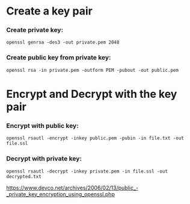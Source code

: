 # Create a key pair

### Create private key:
```
openssl genrsa -des3 -out private.pem 2048
```

### Create public key from private key:
```
openssl rsa -in private.pem -outform PEM -pubout -out public.pem
```

# Encrypt and Decrypt with the key pair

### Encrypt with public key:
```
openssl rsautl -encrypt -inkey public.pem -pubin -in file.txt -out file.ssl
```

### Decrypt with private key:
```
openssl rsautl -decrypt -inkey private.pem -in file.ssl -out decrypted.txt
```


https://www.devco.net/archives/2006/02/13/public_-_private_key_encryption_using_openssl.php
